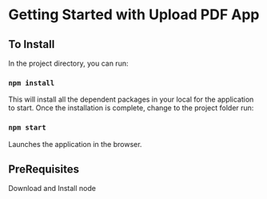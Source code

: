 # Getting Started with Upload PDF App

## To Install

In the project directory, you can run:

### `npm install`

This will install all the dependent packages in your local for the application to start.
Once the installation is complete, change to the project folder run:

### `npm start`

Launches the application in the browser.

## PreRequisites

Download and Install node
